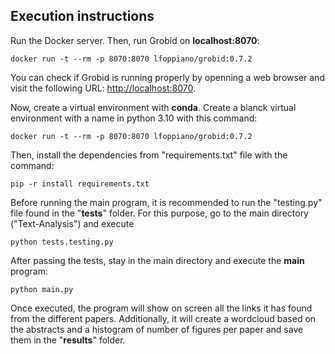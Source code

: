## Execution instructions
Run the Docker server. Then, run Grobid on **localhost:8070**:

```
docker run -t --rm -p 8070:8070 lfoppiano/grobid:0.7.2
```

You can check if Grobid is running properly by openning a web browser and visit the following URL: [http://localhost:8070](http://localhost:8070).

Now, create a virtual environment with **conda**. Create a blanck virtual environment with a name in python 3.10 with this command:

```
docker run -t --rm -p 8070:8070 lfoppiano/grobid:0.7.2
```

Then, install the dependencies from "requirements.txt" file with the command:

```
pip -r install requirements.txt
```

    
Before running the main program, it is recommended to run the "testing.py" file found in the "**tests**" folder. 
For this purpose, go to the main directory ("Text-Analysis") and execute

```
python tests.testing.py
```
    
After passing the tests, stay in the main directory and execute the **main** program:

```
python main.py
```

Once executed, the program will show on screen all the links it has found from the different papers. Additionally, it will create a wordcloud based on the abstracts and a histogram of number of figures per paper and save them in the "**results**" folder.
